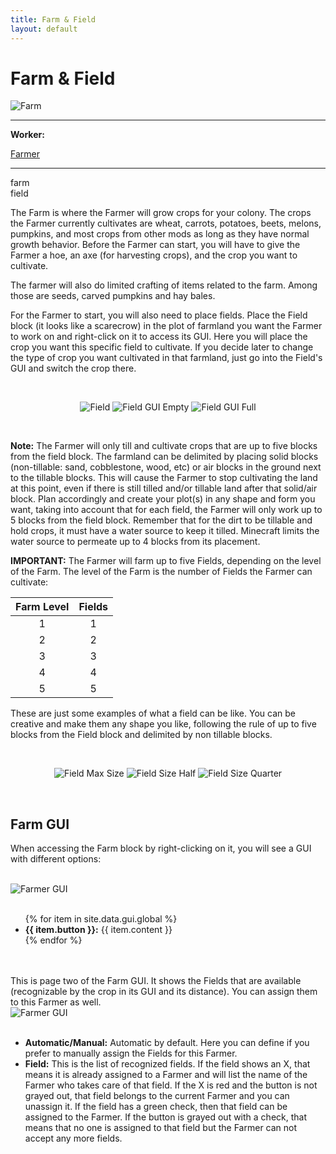 ```yaml
---
title: Farm & Field
layout: default
---
```

# Farm & Field

<div class="infobox box text-center">
    <img src="../../assets/images/buildings/farm.png" alt="Farm" />
    <hr />
    <div class="row section-text text-left">
        <div class="col">
        <p><strong>Worker:</strong></p>
        </div>
        <div class="col">
        <p><a href="../workers/farmer">Farmer</a></p>
        </div>
    </div>
    <hr />
    <recipe>farm</recipe>
    <br>
    <recipe>field</recipe>
</div>

The Farm is where the Farmer will grow crops for your colony. The crops the Farmer currently cultivates are wheat, carrots, potatoes, beets, melons, pumpkins, and most crops from other mods as long as they have normal growth behavior. Before the Farmer can start, you will have to give the Farmer a hoe, an axe (for harvesting crops), and the crop you want to cultivate. 

The farmer will also do limited crafting of items related to the farm. Among those are seeds, carved pumpkins and hay bales. 

For the Farmer to start, you will also need to place fields. Place the Field block (it looks like a scarecrow) in the plot of farmland you want the Farmer to work on and right-click on it to access its GUI. Here you will place the crop you want this specific field to cultivate. If you decide later to change the type of crop you want cultivated in that farmland, just go into the Field's GUI and switch the crop there. 

<br>
<p style="text-align:center;"><img src="../../assets/images/misc/field.png" alt="Field">    <img src="../../assets/images/gui/fieldgui1.png" alt="Field GUI Empty">    <img src="../../assets/images/gui/fieldgui2.png" alt="Field GUI Full"></p>
<br>

**Note:** The Farmer will only till and cultivate crops that are up to five blocks from the field block. The farmland can be delimited by placing solid blocks (non-tillable: sand, cobblestone, wood, etc) or air blocks in the ground next to the tillable blocks. This will cause the Farmer to stop cultivating the land at this point, even if there is still tilled and/or tillable land after that solid/air block. Plan accordingly and create your plot(s) in any shape and form you want, taking into account that for each field, the Farmer will only work up to 5 blocks from the field block. Remember that for the dirt to be tillable and hold crops, it must have a water source to keep it tilled. Minecraft limits the water source to permeate up to 4 blocks from its placement.

**IMPORTANT:** The Farmer will farm up to five Fields, depending on the level of the Farm. The level of the Farm is the number of Fields the Farmer can cultivate:

| Farm Level | Fields |
| :-----: |  :-----: | 
| 1 | 1 |
| 2 | 2 |
| 3 | 3 |
| 4 | 4 |
| 5 | 5 |

These are just some examples of what a field can be like. You can be creative and make them any shape you like, following the rule of up to five blocks from the Field block and delimited by non tillable blocks.

<br>
<p style="text-align:center;"><img src="../../assets/images/misc/plot_max.png" alt="Field Max Size">    <img src="../../assets/images/misc/plot_half.png" alt="Field Size Half">    <img src="../../assets/images/misc/plot_quarter.png" alt="Field Size Quarter"></p>
<br>

## Farm GUI

When accessing the Farm block by right-clicking on it, you will see a GUI with different options:

<br>
<div class="row">
  <div class="col-sm-12 col-md">
    <img src="../../assets/images/gui/farmgui1.png" class="img-fluid mx-auto" alt="Farmer GUI">
  </div>
  <div class="col-sm-12 col-md">
    <br>
    <ul>
      {% for item in site.data.gui.global %}
        <li><strong>{{ item.button }}:</strong> {{ item.content }}</li>
      {% endfor %}
    </ul>
  </div>
</div>
<br><br>
This is page two of the Farm GUI. It shows the Fields that are available (recognizable by the crop in its GUI and its distance). You can assign them to this Farmer as well.

<br>
<div class="row">
  <div class="col-sm-12 col-md">
    <img src="../../assets/images/gui/farmgui2.png" class="img-fluid mx-auto" alt="Farmer GUI">
  </div>
  <div class="col-sm-12 col-md">
    <br>
    <ul>
      <li><b>Automatic/Manual:</b> Automatic by default. Here you can define if you prefer to manually assign the Fields for this Farmer.</li>
      <li><b>Field:</b> This is the list of recognized fields. If the field shows an X, that means it is already assigned to a Farmer and will list the name of the Farmer who takes care of that field. If the X is red and the button is not grayed out, that field belongs to the current Farmer and you can unassign it. If the field has a green check, then that field can be assigned to the Farmer. If the button is grayed out with a check, that means that no one is assigned to that field but the Farmer can not accept any more fields.</li>
    </ul>
  </div>
</div>  
  <br>
  
